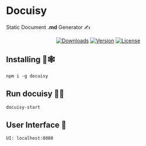 # Docuisy

Static Document **.md** Generator ✍

<p align="center">
  <a href="https://npmcharts.com/compare/docuisy?minimal=true"><img src="https://img.shields.io/npm/dm/docuisy.svg?sanitize=true" alt="Downloads"></a>
  <a href="https://www.npmjs.com/package/docuisy"><img src="https://img.shields.io/npm/v/docuisy.svg?sanitize=true" alt="Version"></a>
  <a href="https://www.npmjs.com/package/docuisy"><img src="https://img.shields.io/npm/l/docuisy.svg?sanitize=true" alt="License"></a>
  <br>
</p>

## Installing 🦾🕸
```
npm i -g docuisy
```

## Run docuisy 🏃‍♂️
```
docuisy-start
```

## User Interface 🦄
``` language
UI: localhost:8080
```
